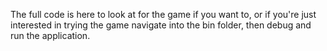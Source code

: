 The full code is here to look at for the game if you want to, or if you're just interested in trying the game navigate into the bin folder, then debug and run the application.
